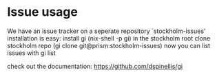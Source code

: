 # Issue usage

We have an issue tracker on a seperate repository `stockholm-issues'
installation is easy:
  install gi (nix-shell -p gi)
  in the stockholm root clone stockholm repo (gi clone git@prism:stockholm-issues)
  now you can list issues with gi list

check out the documentation: https://github.com/dspinellis/gi
